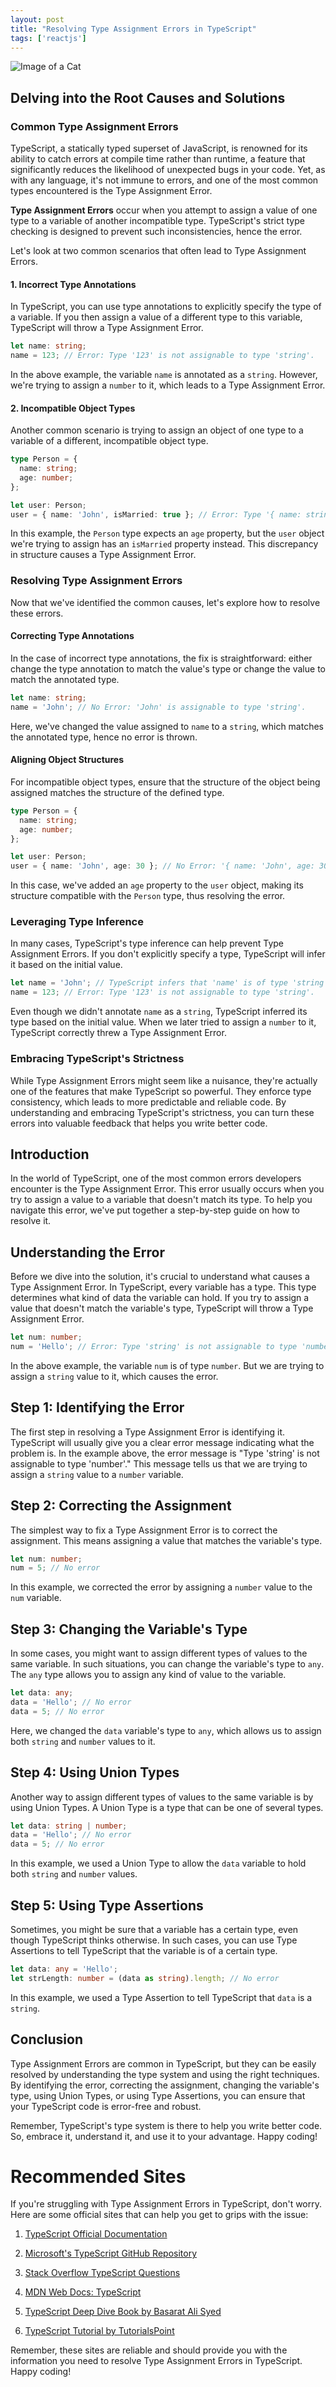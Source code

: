 ```yaml
---
layout: post
title: "Resolving Type Assignment Errors in TypeScript"
tags: ['reactjs']
---
```


![Image of a Cat](http://source.unsplash.com/1600x900/?cat)

## Delving into the Root Causes and Solutions

### Common Type Assignment Errors

TypeScript, a statically typed superset of JavaScript, is renowned for its ability to catch errors at compile time rather than runtime, a feature that significantly reduces the likelihood of unexpected bugs in your code. Yet, as with any language, it's not immune to errors, and one of the most common types encountered is the Type Assignment Error. 

**Type Assignment Errors** occur when you attempt to assign a value of one type to a variable of another incompatible type. TypeScript's strict type checking is designed to prevent such inconsistencies, hence the error. 

Let's look at two common scenarios that often lead to Type Assignment Errors.

#### 1. Incorrect Type Annotations

In TypeScript, you can use type annotations to explicitly specify the type of a variable. If you then assign a value of a different type to this variable, TypeScript will throw a Type Assignment Error.

```typescript
let name: string;
name = 123; // Error: Type '123' is not assignable to type 'string'.
```
In the above example, the variable `name` is annotated as a `string`. However, we're trying to assign a `number` to it, which leads to a Type Assignment Error.

#### 2. Incompatible Object Types

Another common scenario is trying to assign an object of one type to a variable of a different, incompatible object type.

```typescript
type Person = {
  name: string;
  age: number;
};

let user: Person;
user = { name: 'John', isMarried: true }; // Error: Type '{ name: string; isMarried: boolean; }' is not assignable to type 'Person'.
```
In this example, the `Person` type expects an `age` property, but the `user` object we're trying to assign has an `isMarried` property instead. This discrepancy in structure causes a Type Assignment Error.

### Resolving Type Assignment Errors

Now that we've identified the common causes, let's explore how to resolve these errors.

#### Correcting Type Annotations

In the case of incorrect type annotations, the fix is straightforward: either change the type annotation to match the value's type or change the value to match the annotated type.

```typescript
let name: string;
name = 'John'; // No Error: 'John' is assignable to type 'string'.
```
Here, we've changed the value assigned to `name` to a `string`, which matches the annotated type, hence no error is thrown.

#### Aligning Object Structures

For incompatible object types, ensure that the structure of the object being assigned matches the structure of the defined type.

```typescript
type Person = {
  name: string;
  age: number;
};

let user: Person;
user = { name: 'John', age: 30 }; // No Error: '{ name: 'John', age: 30 }' is assignable to type 'Person'.
```
In this case, we've added an `age` property to the `user` object, making its structure compatible with the `Person` type, thus resolving the error.

### Leveraging Type Inference

In many cases, TypeScript's type inference can help prevent Type Assignment Errors. If you don't explicitly specify a type, TypeScript will infer it based on the initial value.

```typescript
let name = 'John'; // TypeScript infers that 'name' is of type 'string'
name = 123; // Error: Type '123' is not assignable to type 'string'.
```
Even though we didn't annotate `name` as a `string`, TypeScript inferred its type based on the initial value. When we later tried to assign a `number` to it, TypeScript correctly threw a Type Assignment Error.

### Embracing TypeScript's Strictness

While Type Assignment Errors might seem like a nuisance, they're actually one of the features that make TypeScript so powerful. They enforce type consistency, which leads to more predictable and reliable code. By understanding and embracing TypeScript's strictness, you can turn these errors into valuable feedback that helps you write better code.

## **Introduction**
In the world of TypeScript, one of the most common errors developers encounter is the Type Assignment Error. This error usually occurs when you try to assign a value to a variable that doesn't match its type. To help you navigate this error, we've put together a step-by-step guide on how to resolve it.

## **Understanding the Error**
Before we dive into the solution, it's crucial to understand what causes a Type Assignment Error. In TypeScript, every variable has a type. This type determines what kind of data the variable can hold. If you try to assign a value that doesn't match the variable's type, TypeScript will throw a Type Assignment Error.

```typescript
let num: number;
num = 'Hello'; // Error: Type 'string' is not assignable to type 'number'.
```

In the above example, the variable `num` is of type `number`. But we are trying to assign a `string` value to it, which causes the error.

## **Step 1: Identifying the Error**
The first step in resolving a Type Assignment Error is identifying it. TypeScript will usually give you a clear error message indicating what the problem is. In the example above, the error message is "Type 'string' is not assignable to type 'number'." This message tells us that we are trying to assign a `string` value to a `number` variable.

## **Step 2: Correcting the Assignment**
The simplest way to fix a Type Assignment Error is to correct the assignment. This means assigning a value that matches the variable's type.

```typescript
let num: number;
num = 5; // No error
```

In this example, we corrected the error by assigning a `number` value to the `num` variable.

## **Step 3: Changing the Variable's Type**
In some cases, you might want to assign different types of values to the same variable. In such situations, you can change the variable's type to `any`. The `any` type allows you to assign any kind of value to the variable.

```typescript
let data: any;
data = 'Hello'; // No error
data = 5; // No error
```

Here, we changed the `data` variable's type to `any`, which allows us to assign both `string` and `number` values to it.

## **Step 4: Using Union Types**
Another way to assign different types of values to the same variable is by using Union Types. A Union Type is a type that can be one of several types.

```typescript
let data: string | number;
data = 'Hello'; // No error
data = 5; // No error
```

In this example, we used a Union Type to allow the `data` variable to hold both `string` and `number` values.

## **Step 5: Using Type Assertions**
Sometimes, you might be sure that a variable has a certain type, even though TypeScript thinks otherwise. In such cases, you can use Type Assertions to tell TypeScript that the variable is of a certain type.

```typescript
let data: any = 'Hello';
let strLength: number = (data as string).length; // No error
```

In this example, we used a Type Assertion to tell TypeScript that `data` is a `string`.

## **Conclusion**
Type Assignment Errors are common in TypeScript, but they can be easily resolved by understanding the type system and using the right techniques. By identifying the error, correcting the assignment, changing the variable's type, using Union Types, or using Type Assertions, you can ensure that your TypeScript code is error-free and robust.

Remember, TypeScript's type system is there to help you write better code. So, embrace it, understand it, and use it to your advantage. Happy coding!
# Recommended Sites

If you're struggling with Type Assignment Errors in TypeScript, don't worry. Here are some official sites that can help you get to grips with the issue:

1. [TypeScript Official Documentation](https://www.typescriptlang.org/docs/)
   
2. [Microsoft's TypeScript GitHub Repository](https://github.com/microsoft/TypeScript)

3. [Stack Overflow TypeScript Questions](https://stackoverflow.com/questions/tagged/typescript)

4. [MDN Web Docs: TypeScript](https://developer.mozilla.org/en-US/docs/Web/JavaScript/Reference/Global_Objects/TypeError)

5. [TypeScript Deep Dive Book by Basarat Ali Syed](https://basarat.gitbook.io/typescript/)

6. [TypeScript Tutorial by TutorialsPoint](https://www.tutorialspoint.com/typescript/index.htm)

Remember, these sites are reliable and should provide you with the information you need to resolve Type Assignment Errors in TypeScript. Happy coding!